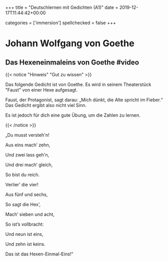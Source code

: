 +++
title = "Deutschlernen mit Gedichten (A1)"
date = 2019-12-17T11:44:42+00:00

categories = ['immersion']
spellchecked = false
+++

# Johann Wolfgang von Goethe

## Das Hexeneinmaleins von Goethe #video

{{< notice "Hinweis" "Gut zu wissen" >}}

Das folgende Gedicht ist von Goethe. Es wird in seinem Theaterstück "Faust" von einer Hexe aufgesagt.

Faust, der Protagonist, sagt darau: „Mich dünkt, die Alte spricht im Fieber.“ Das Gedicht ergibt also nicht viel Sinn.

Es ist jedoch für dich eine gute Übung, um die Zahlen zu lernen.

{{< /notice >}}

„Du musst versteh'n!

Aus eins mach’ zehn,

Und zwei lass geh'n,

Und drei mach’ gleich,

So bist du reich.

Verlier’ die vier!

Aus fünf und sechs,

So sagt die Hex’,

Mach’ sieben und acht,

So ist’s vollbracht:

Und neun ist eins,

Und zehn ist keins.

Das ist das Hexen-Einmal-Eins!“
